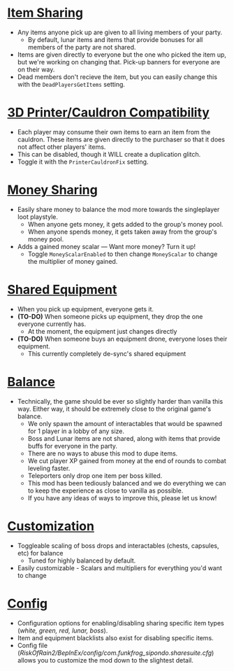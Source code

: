 # [Item Sharing](#item-sharing)
- Any items anyone pick up are given to all living members of your party.
    - By default, lunar items and items that provide bonuses for all members of the party are not shared.
- Items are given directly to everyone but the one who picked the item up, but we're working on changing that. Pick-up banners for everyone are on their way.
- Dead members don't recieve the item, but you can easily change this with the `DeadPlayersGetItems` setting.

# [3D Printer/Cauldron Compatibility](#3d-printer-cauldron-compatibility)
- Each player may consume their own items to earn an item from the cauldron. These items are given directly to the purchaser so that it does not affect other players' items.
- This can be disabled, though it WILL create a duplication glitch. 
- Toggle it with the `PrinterCauldronFix` setting.

# [Money Sharing](#money-sharing)
- Easily share money to balance the mod more towards the singleplayer loot playstyle.
    - When anyone gets money, it gets added to the group's money pool.
    - When anyone spends money, it gets taken away from the group's money pool.
- Adds a gained money scalar — Want more money? Turn it up!
    - Toggle `MoneyScalarEnabled` to then change `MoneyScalar` to change the multiplier of money gained.

# [Shared Equipment](#shared-equipment)
- When you pick up equipment, everyone gets it.
- **(TO-DO)** When someone picks up equipment, they drop the one everyone currently has.
    - At the moment, the equipment just changes directly
- **(TO-DO)** When someone buys an equipment drone, everyone loses their equipment.
    - This currently completely de-sync's shared equipment

# [Balance](#balance)
- Technically, the game should be ever so slightly harder than vanilla this way. Either way, it should be extremely close to the original game's balance.
    - We only spawn the amount of interactables that would be spawned for 1 player in a lobby of any size. 
    - Boss and Lunar items are not shared, along with items that provide buffs for everyone in the party. 
    - There are no ways to abuse this mod to dupe items. 
    - We cut player XP gained from money at the end of rounds to combat leveling faster. 
    - Teleporters only drop one item per boss killed. 
    - This mod has been tediously balanced and we do everything we can to keep the experience as close to vanilla as possible. 
    - If you have any ideas of ways to improve this, please let us know!
    
# [Customization](#customization)
- Toggleable scaling of boss drops and interactables (chests, capsules, etc) for balance
    - Tuned for highly balanced by default.
- Easily customizable - Scalars and multipliers for everything you'd want to change

# [Config](#config)
- Configuration options for enabling/disabling sharing specific item types (*white, green, red, lunar, boss*).
- Item and equipment blacklists also exist for disabling specific items.
- Config file (*RiskOfRain2/BepInEx/config/com.funkfrog_sipondo.sharesuite.cfg*) allows you to customize the mod down to the slightest detail.
